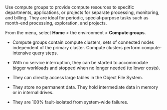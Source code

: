 Use compute groups to provide compute resources to specific departments, applications, or projects for separate processing, monitoring, and billing. They are ideal for periodic, special-purpose tasks such as month-end processing, exploration, and projects.

From the menu, select **Home** > the environment > **Compute groups**.

-   Compute groups contain compute clusters, sets of connected nodes independent of the primary cluster. Compute clusters perform compute-intensive query steps.


-   With no service interruption, they can be started to accommodate bigger workloads and stopped when no longer needed (to lower costs).


-   They can directly access large tables in the Object File System.


-   They store no permanent data. They hold intermediate data in memory or in internal drives.


-   They are 100% fault-isolated from system-wide failures.


